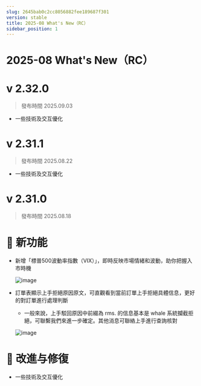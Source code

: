 ```yaml
---
slug: 2645bab0c2cc8056882fee189687f301
version: stable
title: 2025-08 What's New（RC）
sidebar_position: 1
---
```



# 2025-08 What's New（RC）


# v 2.32.0

> 發布時間   2025.09.03
- 一些技術及交互優化

# v 2.31.1

> 發布時間   2025.08.22
- 一些技術及交互優化

# v 2.31.0

> 發布時間   2025.08.18

# 🎉 新功能

- 新增「標普500波動率指數（VIX）」，即時反映市場情緒和波動，助你把握入市時機

    ![image](/assets/8d6d4907d9a2e0a18b0c4ad4acddc57d)

- 訂單表顯示上手拒絕原因原文，可直觀看到當前訂單上手拒絕具體信息，更好的對訂單進行處理判斷
    - 一般來說，上手駁回原因中前綴為 rms. 的信息基本是 whale 系統攔截拒絕，可聯繫我們來進一步確定。其他消息可聯絡上手進行查詢核對

    ![image](/assets/d172fa445ba532ca6565a00a2944c757)


# 📌 改進与修復

- 一些技術及交互優化
